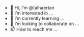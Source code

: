 - 👋 Hi, I’m @talhaertan
- 👀 I’m interested in ...
- 🌱 I’m currently learning ...
- 💞️ I’m looking to collaborate on ...
- 📫 How to reach me ...

<!---
talhaertan/talhaertan is a ✨ special ✨ repository because its `README.md` (this file) appears on your GitHub profile.
You can click the Preview link to take a look at your changes.
--->
